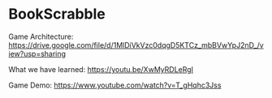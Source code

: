 # BookScrabble


Game Architecture: https://drive.google.com/file/d/1MlDiVkVzc0dqgD5KTCz_mbBVwYpJ2nD_/view?usp=sharing

What we have learned: https://youtu.be/XwMyRDLeRgI

Game Demo: https://www.youtube.com/watch?v=T_gHqhc3Jss

